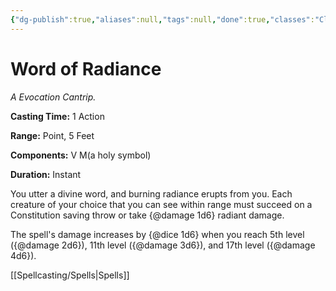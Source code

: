 ```yaml
---
{"dg-publish":true,"aliases":null,"tags":null,"done":true,"classes":"Cleric,","spellLevel":0,"school":"Evocation","source":"XGE","permalink":"/spells/word-of-radiance/","dgHomeLink":false,"dgPassFrontmatter":true}
---
```


# Word of Radiance
*A Evocation Cantrip.*

**Casting Time:** 1 Action

**Range:** Point, 5 Feet

**Components:** V M(a holy symbol)

**Duration:** Instant

You utter a divine word, and burning radiance erupts from you. Each creature of your choice that you can see within range must succeed on a Constitution saving throw or take {@damage 1d6} radiant damage.



The spell's damage increases by {@dice 1d6} when you reach 5th level ({@damage 2d6}), 11th level ({@damage 3d6}), and 17th level ({@damage 4d6}).

[[Spellcasting/Spells|Spells]]